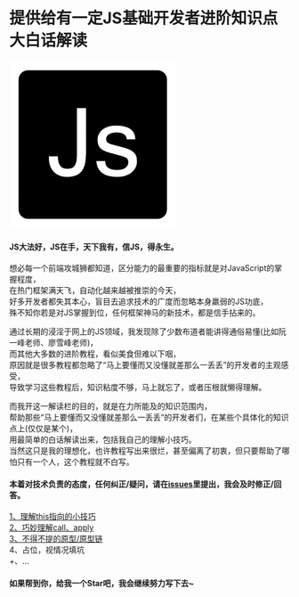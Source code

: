 # 提供给有一定JS基础开发者进阶知识点大白话解读

<img width="300" height="300" src="https://github.com/TerryBeanX2/Dive-Into-JS/raw/master/pics/timg.jpg" />

#### JS大法好，JS在手，天下我有，信JS，得永生。<br/>
想必每一个前端攻城狮都知道，区分能力的最重要的指标就是对JavaScript的掌握程度，<br/>
在热门框架满天飞，自动化越来越被推崇的今天，<br/>
好多开发者都失其本心，盲目去追求技术的广度而忽略本身羸弱的JS功底，<br/>
殊不知你若是对JS掌握到位，任何框架神马的新技术，都是信手拈来的。<br/>

通过长期的浸淫于网上的JS领域，我发现除了少数布道者能讲得通俗易懂(比如阮一峰老师、廖雪峰老师)，<br/>
而其他大多数的进阶教程，看似美食但难以下咽，<br/>
原因就是很多教程都忽略了“马上要懂而又没懂就差那么一丢丢”的开发者的主观感受，<br/>
导致学习这些教程后，知识粘度不够，马上就忘了，或者压根就懒得理解。<br/>

而我开这一解读栏的目的，就是在力所能及的知识范围内，<br/>
帮助那些“马上要懂而又没懂就差那么一丢丢”的开发者们，在某些个具体化的知识点上(仅仅是某个)，<br/>
用最简单的白话解读出来，包括我自己的理解小技巧。<br/>
当然这只是我的理想化，也许教程写出来很烂，甚至偏离了初衷，但只要帮助了哪怕只有一个人，这个教程就不白写。<br/>

#### 本着对技术负责的态度，任何纠正/疑问，请在[issues](https://github.com/TerryBeanX2/Dive-Into-JS/issues)里提出，我会及时修正/回答。

[1、理解this指向的小技巧](https://github.com/TerryBeanX2/Dive-Into-JS/tree/master/this)<br/>
[2、巧妙理解call、apply](https://github.com/TerryBeanX2/Dive-Into-JS/tree/master/call-apply)<br/>
[3、不得不提的原型/原型链](https://github.com/TerryBeanX2/Dive-Into-JS/tree/master/proto)<br/>
4、占位，视情况填坑<br/>
+、...<br/>

#### 如果帮到你，给我一个Star吧，我会继续努力写下去~

